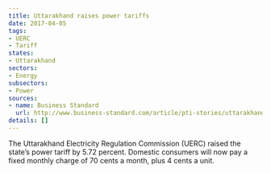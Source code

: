 ```yaml
---
title: Uttarakhand raises power tariffs
date: 2017-04-05
tags:
- UERC
- Tariff
states:
- Uttarakhand
sectors:
- Energy
subsectors:
- Power
sources:
- name: Business Standard
  url: http://www.business-standard.com/article/pti-stories/uttarakhand-power-tariff-hiked-over-5-per-cent-117033000491_1.html
details: []
---
```


The Uttarakhand Electricity Regulation Commission (UERC) raised the state’s power tariff by 5.72 percent. Domestic consumers will now pay a fixed monthly charge of 70 cents a month, plus 4 cents a unit.
